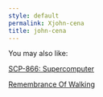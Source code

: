 ```yaml
---
style: default
permalink: Xjohn-cena
title: john-cena
---
```

You may also like:

[SCP-866: Supercomputer](http://scp-wiki.net/scp-866)

[Remembrance Of Walking](http://scp-wiki.net/remembrance-of-walking)
